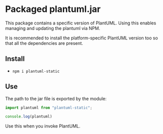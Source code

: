 # Packaged plantuml.jar

This package contains a specific version of PlantUML. Using this enables managing and updating the plantuml via NPM.

It is recommended to install the platform-specific PlantUML version too so that all the dependencies are present.

## Install

* ```npm i plantuml-static```

## Use

The path to the jar file is exported by the module:

```js
import plantuml from "plantuml-static";

console.log(plantuml)
```

Use this when you invoke PlantUML.
